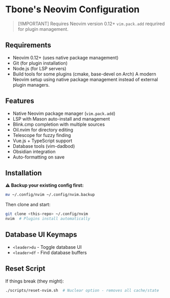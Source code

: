 # Tbone's Neovim Configuration

> [!IMPORTANT] Requires Neovim version 0.12+
> `vim.pack.add` requrired for plugin management.

## Requirements

- Neovim 0.12+ (uses native package management)
- Git (for plugin installation)
- Node.js (for LSP servers)
- Build tools for some plugins (cmake, base-devel on Arch)
A modern Neovim setup using native package management instead of external plugin managers.

## Features

- Native Neovim package manager (`vim.pack.add`)
- LSP with Mason auto-install and management
- Blink.cmp completion with multiple sources
- Oil.nvim for directory editing
- Telescope for fuzzy finding
- Vue.js + TypeScript support
- Database tools (vim-dadbod)
- Obsidian integration
- Auto-formatting on save

## Installation

**⚠️ Backup your existing config first:**
```bash
mv ~/.config/nvim ~/.config/nvim.backup
```

Then clone and start:
```bash
git clone <this-repo> ~/.config/nvim
nvim  # Plugins install automatically
```

## Database UI Keymaps
- `<leader>du` - Toggle database UI
- `<leader>df` - Find database buffers

## Reset Script

If things break (they might):
```bash
./scripts/reset-nvim.sh  # Nuclear option - removes all cache/state
```

